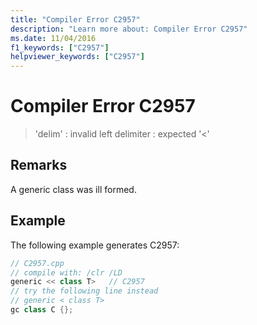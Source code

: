 ```yaml
---
title: "Compiler Error C2957"
description: "Learn more about: Compiler Error C2957"
ms.date: 11/04/2016
f1_keywords: ["C2957"]
helpviewer_keywords: ["C2957"]
---
```

# Compiler Error C2957

> 'delim' : invalid left delimiter : expected '<'

## Remarks

A generic class was ill formed.

## Example

The following example generates C2957:

```cpp
// C2957.cpp
// compile with: /clr /LD
generic << class T>   // C2957
// try the following line instead
// generic < class T>
gc class C {};
```
